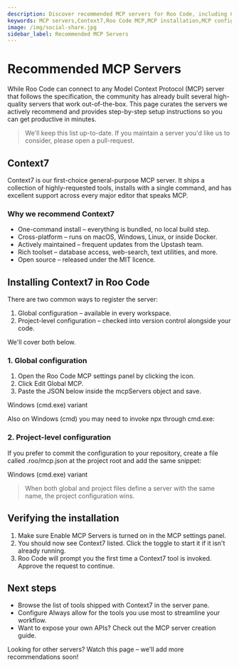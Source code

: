 ```yaml
---
description: Discover recommended MCP servers for Roo Code, including Context7. Learn how to install and configure MCP servers with step-by-step instructions.
keywords: MCP servers,Context7,Roo Code MCP,MCP installation,MCP configuration,recommended servers
image: /img/social-share.jpg
sidebar_label: Recommended MCP Servers
---
```


# Recommended MCP Servers


While Roo Code can connect to any Model Context Protocol (MCP) server that follows the specification, the community has already built several high-quality servers that work out-of-the-box. This page curates the servers we actively recommend and provides step-by-step setup instructions so you can get productive in minutes.


> 
> We'll keep this list up-to-date. If you maintain a server you'd like us to consider, please open a pull-request.
> 



## Context7​


Context7 is our first-choice general-purpose MCP server. It ships a collection of highly-requested tools, installs with a single command, and has excellent support across every major editor that speaks MCP.


### Why we recommend Context7​


- One-command install – everything is bundled, no local build step.
- Cross-platform – runs on macOS, Windows, Linux, or inside Docker.
- Actively maintained – frequent updates from the Upstash team.
- Rich toolset – database access, web-search, text utilities, and more.
- Open source – released under the MIT licence.



## Installing Context7 in Roo Code​


There are two common ways to register the server:


1. Global configuration – available in every workspace.
2. Project-level configuration – checked into version control alongside your code.


We'll cover both below.


### 1. Global configuration​


1. Open the Roo Code MCP settings panel by clicking the  icon.
2. Click Edit Global MCP.
3. Paste the JSON below inside the mcpServers object and save.



Windows (cmd.exe) variant



Also on Windows (cmd) you may need to invoke npx through cmd.exe:



### 2. Project-level configuration​


If you prefer to commit the configuration to your repository, create a file called .roo/mcp.json at the project root and add the same snippet:



Windows (cmd.exe) variant




> 
> When both global and project files define a server with the same name, the project configuration wins.
> 



## Verifying the installation​


1. Make sure Enable MCP Servers is turned on in the MCP settings panel.
2. You should now see Context7 listed. Click the  toggle to start it if it isn't already running.
3. Roo Code will prompt you the first time a Context7 tool is invoked. Approve the request to continue.




## Next steps​


- Browse the list of tools shipped with Context7 in the server pane.
- Configure Always allow for the tools you use most to streamline your workflow.
- Want to expose your own APIs? Check out the MCP server creation guide.


Looking for other servers? Watch this page – we'll add more recommendations soon!